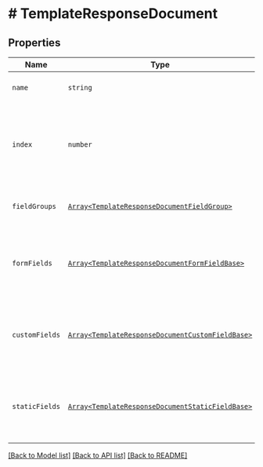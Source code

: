 # # TemplateResponseDocument



## Properties

Name | Type | Description | Notes
------------ | ------------- | ------------- | -------------
| `name` | ```string``` |  Name of the associated file.  |  |
| `index` | ```number``` |  Document ordering, the lowest index is displayed first and the highest last (0-based indexing).  |  |
| `fieldGroups` | [```Array<TemplateResponseDocumentFieldGroup>```](TemplateResponseDocumentFieldGroup.md) |  An array of Form Field Group objects.  |  |
| `formFields` | [```Array<TemplateResponseDocumentFormFieldBase>```](TemplateResponseDocumentFormFieldBase.md) |  An array of Form Field objects containing the name and type of each named field.  |  |
| `customFields` | [```Array<TemplateResponseDocumentCustomFieldBase>```](TemplateResponseDocumentCustomFieldBase.md) |  An array of Form Field objects containing the name and type of each named field.  |  |
| `staticFields` | [```Array<TemplateResponseDocumentStaticFieldBase>```](TemplateResponseDocumentStaticFieldBase.md) |  An array describing static overlay fields. **NOTE:** Only available for certain subscriptions.  |  |

[[Back to Model list]](../../README.md#models) [[Back to API list]](../../README.md#endpoints) [[Back to README]](../../README.md)
